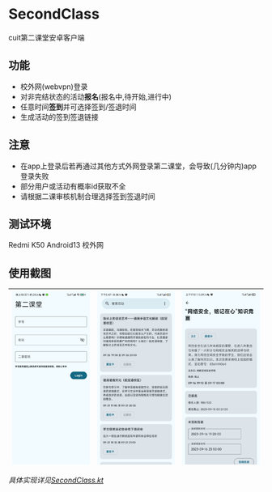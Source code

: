 # SecondClass
cuit第二课堂安卓客户端  

## 功能
- 校外网(webvpn)登录
- 对非完结状态的活动**报名**(报名中,待开始,进行中)  
- 任意时间**签到**并可选择签到/签退时间  
- 生成活动的签到签退链接

## 注意
- 在app上登录后若再通过其他方式外网登录第二课堂，会导致(几分钟内)app登录失败  
- 部分用户或活动有概率id获取不全  
- 请根据二课审核机制合理选择签到签退时间  

## 测试环境
Redmi K50 Android13 校外网

## 使用截图
| ![image](ScreenShots/login.jpg) | ![image](ScreenShots/page.jpg)  | ![image](ScreenShots/info.jpg)  |
|---------------------------------|---------------------------------|---------------------------------|




*具体实现详见[SecondClass.kt](https://github.com/thriic/SecondClass/blob/master/app/src/main/java/com/thryan/secondclass/core/SecondClass.kt)*

